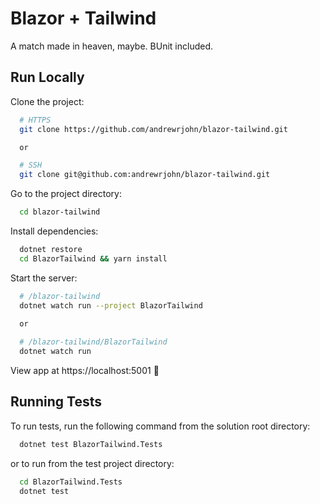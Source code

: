 
# Blazor + Tailwind

A match made in heaven, maybe. BUnit included.

## Run Locally

Clone the project:

```bash
  # HTTPS
  git clone https://github.com/andrewrjohn/blazor-tailwind.git

  or

  # SSH
  git clone git@github.com:andrewrjohn/blazor-tailwind.git
```

Go to the project directory:

```bash
  cd blazor-tailwind
```

Install dependencies:

```bash
  dotnet restore
  cd BlazorTailwind && yarn install
```

Start the server:

```bash
  # /blazor-tailwind
  dotnet watch run --project BlazorTailwind
  
  or

  # /blazor-tailwind/BlazorTailwind
  dotnet watch run
```
View app at https://localhost:5001 🎉


## Running Tests

To run tests, run the following command from the solution root directory:

```bash
  dotnet test BlazorTailwind.Tests
```
or to run from the test project directory:
```bash
  cd BlazorTailwind.Tests
  dotnet test
```